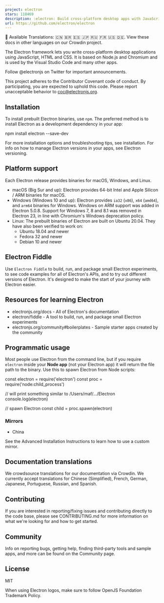 ```yaml
---
project: electron
stars: 118469
description: :electron: Build cross-platform desktop apps with JavaScript, HTML, and CSS
url: https://github.com/electron/electron
---
```


📝 Available Translations: 🇨🇳 🇧🇷 🇪🇸 🇯🇵 🇷🇺 🇫🇷 🇺🇸 🇩🇪. View these docs in other languages on our Crowdin project.

The Electron framework lets you write cross-platform desktop applications using JavaScript, HTML and CSS. It is based on Node.js and Chromium and is used by the Visual Studio Code and many other apps.

Follow @electronjs on Twitter for important announcements.

This project adheres to the Contributor Covenant code of conduct. By participating, you are expected to uphold this code. Please report unacceptable behavior to coc@electronjs.org.

Installation
------------

To install prebuilt Electron binaries, use `npm`. The preferred method is to install Electron as a development dependency in your app:

npm install electron --save-dev

For more installation options and troubleshooting tips, see installation. For info on how to manage Electron versions in your apps, see Electron versioning.

Platform support
----------------

Each Electron release provides binaries for macOS, Windows, and Linux.

-   macOS (Big Sur and up): Electron provides 64-bit Intel and Apple Silicon / ARM binaries for macOS.
-   Windows (Windows 10 and up): Electron provides `ia32` (`x86`), `x64` (`amd64`), and `arm64` binaries for Windows. Windows on ARM support was added in Electron 5.0.8. Support for Windows 7, 8 and 8.1 was removed in Electron 23, in line with Chromium's Windows deprecation policy.
-   Linux: The prebuilt binaries of Electron are built on Ubuntu 20.04. They have also been verified to work on:
    -   Ubuntu 18.04 and newer
    -   Fedora 32 and newer
    -   Debian 10 and newer

Electron Fiddle
---------------

Use `Electron Fiddle` to build, run, and package small Electron experiments, to see code examples for all of Electron's APIs, and to try out different versions of Electron. It's designed to make the start of your journey with Electron easier.

Resources for learning Electron
-------------------------------

-   electronjs.org/docs - All of Electron's documentation
-   electron/fiddle - A tool to build, run, and package small Electron experiments
-   electronjs.org/community#boilerplates - Sample starter apps created by the community

Programmatic usage
------------------

Most people use Electron from the command line, but if you require `electron` inside your **Node app** (not your Electron app) it will return the file path to the binary. Use this to spawn Electron from Node scripts:

const electron \= require('electron')
const proc \= require('node:child\_process')

// will print something similar to /Users/maf/.../Electron
console.log(electron)

// spawn Electron
const child \= proc.spawn(electron)

### Mirrors

-   China

See the Advanced Installation Instructions to learn how to use a custom mirror.

Documentation translations
--------------------------

We crowdsource translations for our documentation via Crowdin. We currently accept translations for Chinese (Simplified), French, German, Japanese, Portuguese, Russian, and Spanish.

Contributing
------------

If you are interested in reporting/fixing issues and contributing directly to the code base, please see CONTRIBUTING.md for more information on what we're looking for and how to get started.

Community
---------

Info on reporting bugs, getting help, finding third-party tools and sample apps, and more can be found on the Community page.

License
-------

MIT

When using Electron logos, make sure to follow OpenJS Foundation Trademark Policy.
